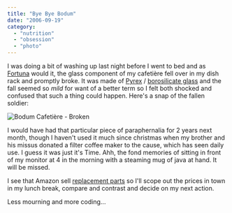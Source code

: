 ```yaml
---
title: "Bye Bye Bodum"
date: "2006-09-19"
category:
  - "nutrition"
  - "obsession"
  - "photo"
---
```


I was doing a bit of washing up last night before I went to bed and as [Fortuna](http://en.wikipedia.org/wiki/Fortuna_%28mythology%29) would it, the glass component of my cafetière fell over in my dish rack and promptly broke. It was made of [Pyrex](http://en.wikipedia.org/wiki/Pyrex) / [borosilicate glass](http://en.wikipedia.org/wiki/Borosilicate_glass) and the fall seemed so _mild_ for want of a better term so I felt both shocked and confused that such a thing could happen. Here's a snap of the fallen soldier:

![Bodum Cafetière - Broken](http://sickbiscuit.com/wp-content/uploads/2006/09/bodum.jpg)

I would have had that particular piece of paraphernalia for 2 years next month, though I haven't used it much since christmas when my brother and his missus donated a filter coffee maker to the cause, which has seen daily use. I guess it was just it's Time. Ahh, the fond memories of sitting in front of my monitor at 4 in the morning with a steaming mug of java at hand. It will be missed.

I see that Amazon sell [replacement parts](http://www.amazon.co.uk/Bodum-Spare-Glass-Coffee-Makers/dp/B0000CF2WM/) so I'll scope out the prices in town in my lunch break, compare and contrast and decide on my next action.

Less mourning and more coding...
